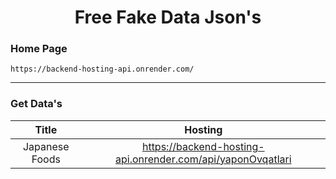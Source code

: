 <div align="center">

# Free Fake Data Json's

</div>

### Home Page
```
https://backend-hosting-api.onrender.com/
```

---

### Get Data's

| Title | Hosting |
|:--------------:| :---------------------------------------------------------: |
| Japanese Foods | https://backend-hosting-api.onrender.com/api/yaponOvqatlari |
